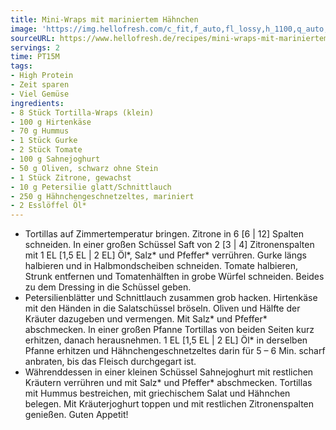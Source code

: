 ```yaml
---
title: Mini-Wraps mit mariniertem Hähnchen
image: 'https://img.hellofresh.com/c_fit,f_auto,fl_lossy,h_1100,q_auto,w_2600/hellofresh_s3/image/mini-wraps-mit-mariniertem-hahnchen-c0dc200c.jpg'
sourceURL: https://www.hellofresh.de/recipes/mini-wraps-mit-mariniertem-hahnchen-62fbdf3f27c6ba0b6f00fc1e
servings: 2
time: PT15M
tags:
- High Protein
- Zeit sparen
- Viel Gemüse
ingredients:
- 8 Stück Tortilla-Wraps (klein)
- 100 g Hirtenkäse
- 70 g Hummus
- 1 Stück Gurke
- 2 Stück Tomate
- 100 g Sahnejoghurt
- 50 g Oliven, schwarz ohne Stein
- 1 Stück Zitrone, gewachst
- 10 g Petersilie glatt/Schnittlauch
- 250 g Hähnchengeschnetzeltes, mariniert
- 2 Esslöffel Öl*
---
```


- Tortillas auf Zimmertemperatur bringen.  Zitrone in 6 [6 | 12] Spalten schneiden. In einer großen Schüssel Saft von 2 [3 | 4] Zitronenspalten mit 1 EL [1,5 EL | 2 EL] Öl\*, Salz\* und Pfeffer\* verrühren.  Gurke längs halbieren und in Halbmondscheiben schneiden.  Tomate halbieren, Strunk entfernen und Tomatenhälften in grobe Würfel schneiden. Beides zu dem Dressing in die Schüssel geben.
- Petersilienblätter und Schnittlauch zusammen grob hacken.  Hirtenkäse mit den Händen in die Salatschüssel bröseln.  Oliven und Hälfte der Kräuter dazugeben und vermengen. Mit Salz\* und Pfeffer\* abschmecken.  In einer großen Pfanne Tortillas von beiden Seiten kurz erhitzen, danach herausnehmen.  1 EL [1,5 EL | 2 EL] Öl\* in derselben Pfanne erhitzen und Hähnchengeschnetzeltes darin für 5 – 6 Min. scharf anbraten, bis das Fleisch durchgegart ist.
- Währenddessen in einer kleinen Schüssel Sahnejoghurt mit restlichen Kräutern verrühren und mit Salz\* und Pfeffer\* abschmecken.  Tortillas mit Hummus bestreichen, mit griechischem Salat und Hähnchen belegen. Mit Kräuterjoghurt toppen und mit restlichen Zitronenspalten genießen.  Guten Appetit!
